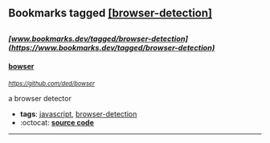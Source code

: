 ## Bookmarks tagged [[browser-detection]](https://www.bookmarks.dev/search?q=[browser-detection])

_<sup><sup>[www.bookmarks.dev/tagged/browser-detection](https://www.bookmarks.dev/tagged/browser-detection)</sup></sup>_
---
#### [bowser](https://github.com/ded/bowser)
_<sup>https://github.com/ded/bowser</sup>_

a browser detector
* **tags**: [javascript](../tagged/javascript.md), [browser-detection](../tagged/browser-detection.md)
* :octocat: **[source code](https://github.com/ded/bowser)**
---
